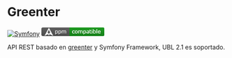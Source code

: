 # Greenter

[![Symfony](https://github.com/giansalex/lycet/actions/workflows/symfony.yml/badge.svg)](https://github.com/giansalex/lycet/actions/workflows/symfony.yml)
[![PPM Compatible](https://raw.githubusercontent.com/php-pm/ppm-badge/master/ppm-badge.png)](https://github.com/php-pm/php-pm)

API REST basado en [greenter](https://github.com/thegreenter/greenter) y Symfony Framework, UBL 2.1 es soportado.
